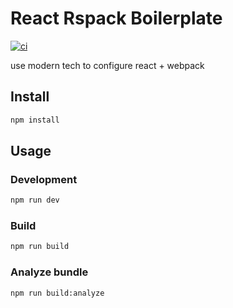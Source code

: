 # React Rspack Boilerplate

[![ci](https://github.com/tjx666/react-rspack-boilerplate/actions/workflows/ci.yml/badge.svg)](https://github.com/tjx666/react-rspack-boilerplate/actions/workflows/ci.yml)

use modern tech to configure react + webpack

## Install

```bash
npm install
```

## Usage

### Development

```bash
npm run dev
```

### Build

```bash
npm run build
```

### Analyze bundle

```bash
npm run build:analyze
```

